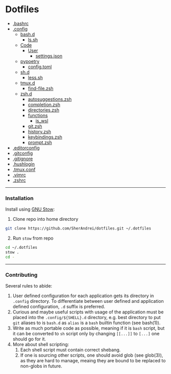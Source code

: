 # Dotfiles

- [.bashrc](./.bashrc)
- [.config](./.config)
  - [bash.d](./.config/bash.d)
    - [ls.sh](./.config/bash.d/ls.sh)
  - [Code](./.config/Code)
    - [User](./.config/Code/User)
      - [settings.json](./.config/Code/User/settings.json)
  - [pypoetry](./.config/pypoetry)
    - [config.toml](./.config/pypoetry/config.toml)
  - [sh.d](./.config/sh.d)
    - [less.sh](./.config/sh.d/less.sh)
  - [tmux.d](./.config/tmux.d)
    - [find-file.zsh](./.config/tmux.d/find-file.zsh)
  - [zsh.d](./.config/zsh.d)
    - [autosuggestions.zsh](./.config/zsh.d/autosuggestions.zsh)
    - [completion.zsh](./.config/zsh.d/completion.zsh)
    - [directories.zsh](./.config/zsh.d/directories.zsh)
    - [functions](./.config/zsh.d/functions)
      - [is_wsl](./.config/zsh.d/functions/is_wsl)
    - [git.zsh](./.config/zsh.d/git.zsh)
    - [history.zsh](./.config/zsh.d/history.zsh)
    - [keybindings.zsh](./.config/zsh.d/keybindings.zsh)
    - [prompt.zsh](./.config/zsh.d/prompt.zsh)
- [.editorconfig](./.editorconfig)
- [.gitconfig](./.gitconfig)
- [.gitignore](./.gitignore)
- [.hushlogin](./.hushlogin)
- [.tmux.conf](./.tmux.conf)
- [.vimrc](./.vimrc)
- [.zshrc](./.zshrc)
---

### Installation

Install using [GNU Stow](https://www.gnu.org/software/stow/):
1. Clone repo into home directory
  ```bash
  git clone https://github.com/SherAndrei/dotfiles.git ~/.dotfiles
  ```
2. Run `stow` from repo
  ```bash
  cd ~/.dotfiles
  stow .
  cd -
  ```

---

### Contributing

Several rules to abide:
1. User defined configuration for each application gets its directory in `.config` directory. To differentiate between user defined and application defined configuration, `.d` suffix is preferred.
1. Curious and maybe useful scripts with usage of the application must be placed into the `.config/${SHELL}.d` directory, e.g. best directory to put `git` aliases to is `bash.d` as `alias` is a `bash` builtin function (see bash(1)).
1. Write as much portable code as possible, meaning if it is `bash` script, but it can be converted to `sh` script only by changing `[[...]]` to `[...]` one should go for it.
1. More about shell scripting:
	1. Each shell script must contain correct shebang.
	1. If one is sourcing other scripts, one should avoid glob (see glob(3)), as they are hard to manage, meaing they are bound to be replaced to non-globs in future.
